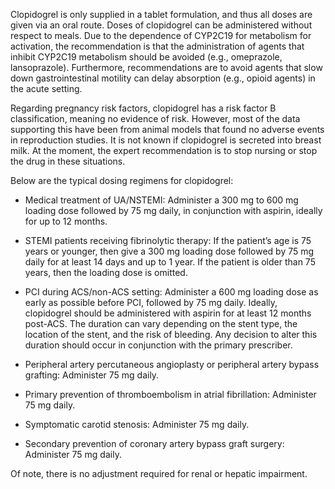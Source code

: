Clopidogrel is only supplied in a tablet formulation, and thus all doses are given via an oral route. Doses of clopidogrel can be administered without respect to meals. Due to the dependence of CYP2C19 for metabolism for activation, the recommendation is that the administration of agents that inhibit CYP2C19 metabolism should be avoided (e.g., omeprazole, lansoprazole). Furthermore, recommendations are to avoid agents that slow down gastrointestinal motility can delay absorption (e.g., opioid agents) in the acute setting.

Regarding pregnancy risk factors, clopidogrel has a risk factor B classification, meaning no evidence of risk. However, most of the data supporting this have been from animal models that found no adverse events in reproduction studies. It is not known if clopidogrel is secreted into breast milk. At the moment, the expert recommendation is to stop nursing or stop the drug in these situations.

Below are the typical dosing regimens for clopidogrel:

- Medical treatment of UA/NSTEMI: Administer a 300 mg to 600 mg loading dose followed by 75 mg daily, in conjunction with aspirin, ideally for up to 12 months.

- STEMI patients receiving fibrinolytic therapy: If the patient’s age is 75 years or younger, then give a 300 mg loading dose followed by 75 mg daily for at least 14 days and up to 1 year. If the patient is older than 75 years, then the loading dose is omitted.

- PCI during ACS/non-ACS setting: Administer a 600 mg loading dose as early as possible before PCI, followed by 75 mg daily. Ideally, clopidogrel should be administered with aspirin for at least 12 months post-ACS. The duration can vary depending on the stent type, the location of the stent, and the risk of bleeding. Any decision to alter this duration should occur in conjunction with the primary prescriber.

- Peripheral artery percutaneous angioplasty or peripheral artery bypass grafting: Administer 75 mg daily.

- Primary prevention of thromboembolism in atrial fibrillation: Administer 75 mg daily.

- Symptomatic carotid stenosis: Administer 75 mg daily.

- Secondary prevention of coronary artery bypass graft surgery: Administer 75 mg daily.

Of note, there is no adjustment required for renal or hepatic impairment.